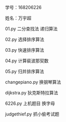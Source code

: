 学号：168206226 

姓名：万宇超

01.py  二分查找法 递归算法

02.py 选择排序算法

03.py 快速排序算法

04.py 计算裴波那契数

05.py 归并排序算法

changepiano.py 换钢琴算法

dijkstra.py 狄克斯特拉算法

6226.py 上机题目 换字母

judgethief.py 抓小偷考试题
